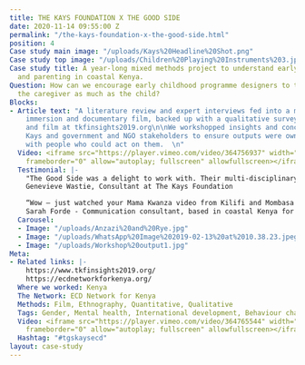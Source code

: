 ```yaml
---
title: THE KAYS FOUNDATION X THE GOOD SIDE
date: 2020-11-14 09:55:00 Z
permalink: "/the-kays-foundation-x-the-good-side.html"
position: 4
Case study main image: "/uploads/Kays%20Headline%20Shot.png"
Case study top image: "/uploads/Children%20Playing%20Instruments%203.jpg"
Case study title: A year-long mixed methods project to understand early childhood
  and parenting in coastal Kenya.
Question: How can we encourage early childhood programme designers to think about
  the caregiver as much as the child?
Blocks:
- Article text: "A literature review and expert interviews fed into a month-long ethnographic
    immersion and documentary film, backed up with a qualitative survey. Full insights
    and film at tkfinsights2019.org\n\nWe workshopped insights and conclusions with
    Kays and government and NGO stakeholders to ensure outputs were owned and co-created
    with people who could act on them.  \n"
  Video: <iframe src="https://player.vimeo.com/video/364756937" width="640" height="360"
    frameborder="0" allow="autoplay; fullscreen" allowfullscreen></iframe>
  Testimonial: |-
    "The Good Side was a delight to work with. Their multi-disciplinary team is equipped with the skills, empathy and sensitivity to work strategically in a variety of environments. They were able to integrate multiple rounds of feedback into a complicated project, and deliver a unique and important piece of work that has already created impact in a short space of time"
    Genevieve Wastie, Consultant at The Kays Foundation

    “Wow – just watched your Mama Kwanza video from Kilifi and Mombasa on mothers and their children under 3... It is such a powerful video, with clear messages, a strong narrative, great pictures etc etc. I found it heart breaking – and very authentic. It paints a very accurate picture of how it is for mothers and their children on the coast. And it needs to be seen by people who make decisions that affect the lives of the children and the parents. Well done, it is great work.”
    Sarah Forde - Communication consultant, based in coastal Kenya for 20 years.
  Carousel:
  - Image: "/uploads/Anzazi%20and%20Rye.jpg"
  - Image: "/uploads/WhatsApp%20Image%202019-02-13%20at%2010.38.23.jpeg"
  - Image: "/uploads/Workshop%20output1.jpg"
Meta:
- Related links: |-
    https://www.tkfinsights2019.org/
    https://ecdnetworkforkenya.org/
  Where we worked: Kenya
  The Network: ECD Network for Kenya
  Methods: Film, Ethnography, Quantitative, Qualitative
  Tags: Gender, Mental health, International development, Behaviour change
  Video: <iframe src="https://player.vimeo.com/video/364765544" width="640" height="360"
    frameborder="0" allow="autoplay; fullscreen" allowfullscreen></iframe>
  Hashtag: "#tgskaysecd"
layout: case-study
---
```


